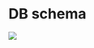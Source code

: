 # DB schema

<img src="https://asana-user-private-us-east-1.s3.amazonaws.com/assets/1203146240467181/1203179634685764/21006bfe4a903208c3359a4c63f71dac?X-Amz-Security-Token=IQoJb3JpZ2luX2VjEFIaCXVzLWVhc3QtMSJIMEYCIQCqCnzXuUQ%2B9DbaCbgCizlMTU%2BhwnKFiGrpfGWBsV6nSgIhAI%2FnwdOsfdj23L%2FwweFYdO9EU8vwthZlnVhmrSE6OfgvKswECCsQABoMNDAzNDgzNDQ2ODQwIgyCurKW%2FVaZe5QjsxMqqQSn3twldVDBtNiUKAC7kQCBjHi09gcJ8fKJ%2BJ9cdEjoCW8w7B9qTbDpnyLXy2raZP1llNuiChI4L5rofk3FE4jA8KHDpbwmyfIoEF%2B9o5m76P89UiBj%2FXMEEANSwI7MDtuqf%2FUfPfEEnMI5gyL%2Bt1KRdYoG1wXZkegU3KoggJ4Wdu2%2FTag7Xl6HOhnpjUnAc4pNrTijih9V2UhwgPJbBytC3CJfqeMV6xtPbzVaIt2dtXK2QLM8Ft2MYcgO04iX74mu8n5Cdf0KJpBlA3WXMng3xdkfT9RmzOzLCrnm3dDgNXg1AW48yTJWjPTYd3zgeLoBWGXtyO%2B18HHf6U%2FYsPfjwtgNQu8RpBbHr5AeuVMlmncALjZUpcBNywguRvi7Z4Fza7%2FJ9d7WMPQO5oqgk0a6p9jMZT%2BXq8HvUXx369tvNMa3RKmjgABzhK77xZc03kjwE6%2F872zyeQ6reEXVWwhfPOoGQiQgkdRcAqVd29Ek2iILqmxz04C2W6ZqeVLZPFucNmarugrtDAXaC4UM0mKPAr1HxXQKgslBveGvrF%2Bx0aopBqwwoWNRCzupYvpIndrIw2N7nSPqHofyll8Nrs52sAfaAWZoLQJhfq7azMM7d89s9ZashoVBnKcFrF4rODb0pYndfxMmWGfuThl5d15yi6c%2FRNJVYn2vTDKqWER%2BquNZM3e9%2FmMlh4DBZPU5V2ec2OT39sa2u5ce9kjsCet622Bc3kje5c%2BJMNviuZoGOqgBq4AnlTUPLqH5pEWScQ0heVOn8j4gagOW75hLsA9Ddg%2BfKjIuvUMKGz9nC6TeziMP3TinT0nyYia2TqhC47xxZo8t36wo7nSDke%2BKNT3GZC7ISuNZJKbJns5Y3xqpwblZXH0EKPZcHyw52WstwccBQfZrKx6XYqJCl%2FZzmc%2Bd9xe1ibo49I34zMQf%2Bc2cHPLav%2BLiIT3laYjx%2FTveA3pgskG1982OLahg&X-Amz-Algorithm=AWS4-HMAC-SHA256&X-Amz-Date=20221018T100851Z&X-Amz-SignedHeaders=host&X-Amz-Expires=120&X-Amz-Credential=ASIAV34L4ZY4FFXDL7O3%2F20221018%2Fus-east-1%2Fs3%2Faws4_request&X-Amz-Signature=675e879070ed341aea7c23d4363c9337b0ffc7a94eba06bd96d6ca9b8dd9a5a6#_=_" >
